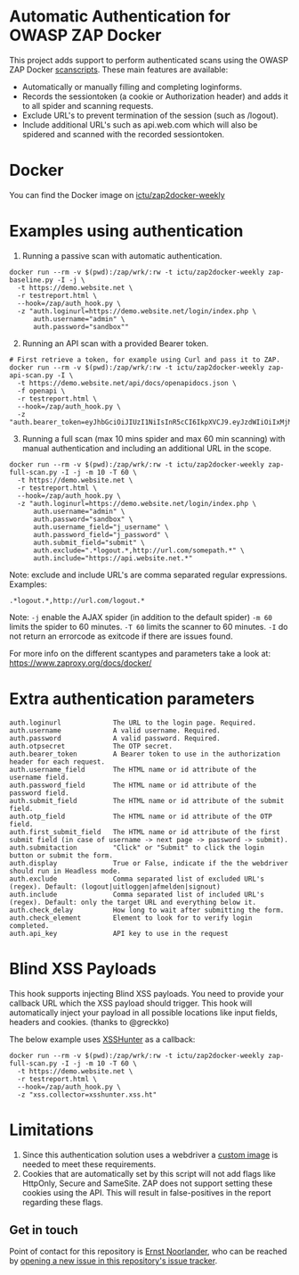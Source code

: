 # Automatic Authentication for OWASP ZAP Docker
This project adds support to perform authenticated scans using the OWASP ZAP Docker [scanscripts](https://www.zaproxy.org/docs/docker/). These main features are available:

- Automatically or manually filling and completing loginforms.
- Records the sessiontoken (a cookie or Authorization header) and adds it to all spider and scanning requests.
- Exclude URL's to prevent termination of the session (such as /logout).
- Include additional URL's such as api.web.com which will also be spidered and scanned with the recorded sessiontoken.

# Docker

You can find the Docker image on [ictu/zap2docker-weekly](https://hub.docker.com/r/ictu/zap2docker-weekly)

# Examples using authentication

1. Running a passive scan with automatic authentication.
```
docker run --rm -v $(pwd):/zap/wrk/:rw -t ictu/zap2docker-weekly zap-baseline.py -I -j \
  -t https://demo.website.net \
  -r testreport.html \
  --hook=/zap/auth_hook.py \
  -z "auth.loginurl=https://demo.website.net/login/index.php \
      auth.username="admin" \
      auth.password="sandbox""
```

2. Running an API scan with a provided Bearer token.
```
# First retrieve a token, for example using Curl and pass it to ZAP.
docker run --rm -v $(pwd):/zap/wrk/:rw -t ictu/zap2docker-weekly zap-api-scan.py -I \
  -t https://demo.website.net/api/docs/openapidocs.json \
  -f openapi \
  -r testreport.html \
  --hook=/zap/auth_hook.py \
  -z "auth.bearer_token=eyJhbGciOiJIUzI1NiIsInR5cCI6IkpXVCJ9.eyJzdWIiOiIxMjM0NTY3ODkwIiwibmFtZSI6IkpvaG4gRG9lIiwiaWF0IjoxNTE2MjM5MDIyfQ.SflKxwRJSMeKKF2QT4fwpMeJf36POk6yJV_adQssw5c"
```

3. Running a full scan (max 10 mins spider and max 60 min scanning) with manual authentication and including an additional URL in the scope.
```
docker run --rm -v $(pwd):/zap/wrk/:rw -t ictu/zap2docker-weekly zap-full-scan.py -I -j -m 10 -T 60 \
  -t https://demo.website.net \
  -r testreport.html \
  --hook=/zap/auth_hook.py \
  -z "auth.loginurl=https://demo.website.net/login/index.php \
      auth.username="admin" \
      auth.password="sandbox" \
      auth.username_field="j_username" \
      auth.password_field="j_password" \
      auth.submit_field="submit" \
      auth.exclude=".*logout.*,http://url.com/somepath.*" \
      auth.include="https://api.website.net.*"
```

Note: exclude and include URL's are comma separated regular expressions. Examples:
```
.*logout.*,http://url.com/logout.*
```

Note: 
`-j` enable the AJAX spider (in addition to the default spider)
`-m 60` limits the spider to 60 minutes. 
`-T 60` limits the scanner to 60 minutes.
`-I` do not return an errorcode as exitcode if there are issues found.

For more info on the different scantypes and parameters take a look at: https://www.zaproxy.org/docs/docker/

# Extra authentication parameters

```
auth.loginurl             The URL to the login page. Required.
auth.username             A valid username. Required.
auth.password             A valid password. Required.
auth.otpsecret            The OTP secret.
auth.bearer_token         A Bearer token to use in the authorization header for each request.
auth.username_field       The HTML name or id attribute of the username field.
auth.password_field       The HTML name or id attribute of the password field.
auth.submit_field         The HTML name or id attribute of the submit field.
auth.otp_field            The HTML name or id attribute of the OTP field.
auth.first_submit_field   The HTML name or id attribute of the first submit field (in case of username -> next page -> password -> submit).
auth.submitaction         "Click" or "Submit" to click the login button or submit the form.
auth.display              True or False, indicate if the the webdriver should run in Headless mode.
auth.exclude              Comma separated list of excluded URL's (regex). Default: (logout|uitloggen|afmelden|signout)
auth.include              Comma separated list of included URL's (regex). Default: only the target URL and everything below it.
auth.check_delay          How long to wait after submitting the form.
auth.check_element        Element to look for to verify login completed.
auth.api_key              API key to use in the request
```

# Blind XSS Payloads

This hook supports injecting Blind XSS payloads. You need to provide your callback URL which the XSS payload should trigger. This hook will automatically inject your payload in all possible locations like input fields, headers and cookies. (thanks to @greckko)

The below example uses [XSSHunter](https://xsshunter.com/) as a callback:

```
docker run --rm -v $(pwd):/zap/wrk/:rw -t ictu/zap2docker-weekly zap-full-scan.py -I -j -m 10 -T 60 \
  -t https://demo.website.net \
  -r testreport.html \
  --hook=/zap/auth_hook.py \
  -z "xss.collector=xsshunter.xss.ht"
```

# Limitations
1. Since this authentication solution uses a webdriver a [custom image](https://hub.docker.com/repository/docker/ictu/zap2docker-weekly) is needed to meet these requirements.
2. Cookies that are automatically set by this script will not add flags like HttpOnly, Secure and SameSite. ZAP does not support setting these cookies using the API. This will result in false-positives in the report regarding these flags.

## Get in touch
Point of contact for this repository is [Ernst Noorlander](https://github.com/erno1978), who can be reached by [opening a new issue in this repository's issue tracker](https://github.com/ICTU/zap2docker-auth-weekly/issues/new).
